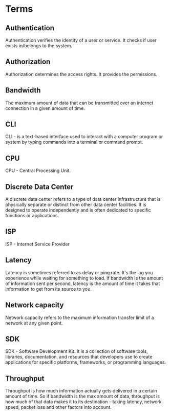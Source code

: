 # Terms

## Authentication
Authentication verifies the identity of a user or service. It checks if
user exists in/belongs to the system.

## Authorization
Authorization determines the access rights. It provides the permissions.

## Bandwidth
The maximum amount of data that can be transmitted over an internet connection
in a given amount of time.

## CLI
CLI - is a text-based interface used to interact with a computer program or
system by typing commands into a terminal or command prompt.

## CPU
CPU - Central Processing Unit.

## Discrete Data Center
A discrete data center refers to a type of data center infrastructure that is
physically separate or distinct from other data center facilities. It is
designed to operate independently and is often dedicated to specific functions
or applications.

## ISP
ISP - Internet Service Provider

## Latency
Latency is sometimes referred to as delay or ping rate. It's the lag you
experience while waiting for something to load. If bandwidth is the amount of
information sent per second, latency is the amount of time it takes that
information to get from its source to you.

## Network capacity
Network capacity refers to the maximum information transfer limit of a network
at any given point.

## SDK
SDK - Software Development Kit. It is a collection of software tools,
libraries, documentation, and resources that developers use to create
applications for specific platforms, frameworks, or programming languages.

## Throughput
Throughput is how much information actually gets delivered in a certain amount
of time. So if bandwidth is the max amount of data, throughput is how much of
that data makes it to its destination – taking latency, 
network speed,
packet loss and other factors into account.